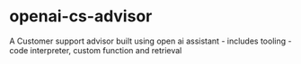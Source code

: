 # openai-cs-advisor
A Customer support advisor built using open ai assistant - includes tooling - code interpreter, custom function and retrieval

